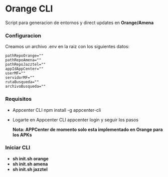 # Orange CLI
Script para generacion de entornos y direct updates en **Orange/Amena**
### Configuracion
Creamos un archivo .env en la raiz con los siguientes datos:
```
pathRepoOrange=""
pathRepoAmena=""
pathRepoJazztel=""
appIdAppCenter=""
userMF=""
servidorMF=""
rutaBusqueda=""
archivoBusqueda=""
```

### Requisitos
- Appcenter CLI
  npm install -g appcenter-cli

- Logarte en Appcenter CLI
  appcenter login y seguir los pasos

  **Nota: APPCenter de momento solo esta implementado en Orange para los APKs**

### Iniciar CLI
- **sh init.sh orange**
- **sh init.sh amena**
- **sh init.sh jazztel**

